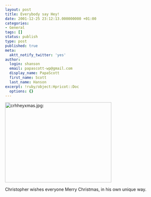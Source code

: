 ```yaml
---
layout: post
title: Everybody say Hey!
date: 2001-12-25 23:12:13.000000000 +01:00
categories:
- General
tags: []
status: publish
type: post
published: true
meta:
  aktt_notify_twitter: 'yes'
author:
  login: shanson
  email: papascott-wp@gmail.com
  display_name: PapaScott
  first_name: Scott
  last_name: Hanson
excerpt: !ruby/object:Hpricot::Doc
  options: {}
---
```

<p><img src="https://www.papascott.de/wordpress/wp-content/uploads/2001/12/crhheyxmas.jpg" height="263" width="350" border="0" alt="crhheyxmas.jpg: " /></p>
<p>Christopher wishes everyone Merry Christmas, in his own unique way.</p>

